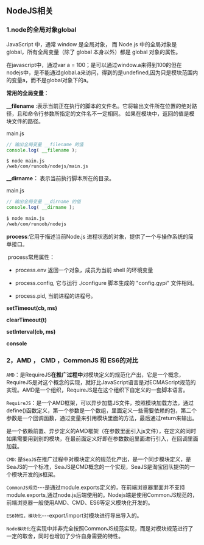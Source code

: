 ## NodeJS相关

### 1.node的全局对象global

 JavaScript 中，通常 window 是全局对象， 而 Node.js 中的全局对象是 global，所有全局变量（除了 global 本身以外）都是 global 对象的属性。

在javascript中，通过var a = 100；是可以通过window.a来得到100的但在nodejs中，是不能通过global.a来访问，得到的是undefined,因为只是模块范围内的变量a，而不是global对象下的a。

**常用的全局变量**：

**__filename**  :表示当前正在执行的脚本的文件名。它将输出文件所在位置的绝对路径，且和命令行参数所指定的文件名不一定相同。 如果在模块中，返回的值是模块文件的路径。

main.js

```js
// 输出全局变量 __filename 的值
console.log( __filename );
```

```shell
$ node main.js
/web/com/runoob/nodejs/main.js
```

**__dirname：** 表示当前执行脚本所在的目录。

main.js

```js
// 输出全局变量 __dirname 的值
console.log( __dirname );
```

```sh
$ node main.js
/web/com/runoob/nodejs
```

**process**:它用于描述当前Node.js 进程状态的对象，提供了一个与操作系统的简单接口。

​			process常用属性：

- process.env   返回一个对象，成员为当前 shell 的环境变量

- process.config,  它与运行 ./configure 脚本生成的 "config.gypi" 文件相同。
- process.pid, 当前进程的进程号。

**setTimeout(cb, ms)**

**clearTimeout(t)**

**setInterval(cb, ms)**

**console**



### 2，AMD ， CMD ，CommonJS 和 ES6的对比

`AMD`：是RequireJS**在推广过程中**对模块定义的规范化产出，它是一个概念，RequireJS是对这个概念的实现，就好比JavaScript语言是对ECMAScript规范的实现。AMD是一个组织，RequireJS是在这个组织下自定义的一套脚本语言。

`RequireJS`：是一个AMD框架，可以异步加载JS文件，按照模块加载方法，通过define()函数定义，第一个参数是一个数组，里面定义一些需要依赖的包，第二个参数是一个回调函数，通过变量来引用模块里面的方法，最后通过return来输出。

是一个依赖前置、异步定义的AMD框架（在参数里面引入js文件），在定义的同时如果需要用到别的模块，在最前面定义好即在参数数组里面进行引入，在回调里面加载。

`CMD`:   是`SeaJS`在推广过程中对模块定义的规范化产出，是一个同步模块定义，是SeaJS的一个标准，SeaJS是CMD概念的一个实现，SeaJS是淘宝团队提供的一个模块开发的js框架。

`CommonJS规范`---是通过module.exports定义的，在前端浏览器里面并不支持module.exports,通过node.js后端使用的。Nodejs端是使用CommonJS规范的，前端浏览器一般使用AMD、CMD、ES6等定义模块化开发的。

`ES6特性，模块化`---export/import对模块进行导出导入的。

`Node模块化`在实现中并非完全按照CommonJS规范实现，而是对模块规范进行了一定的取舍，同时也增加了少许自身需要的特性。



